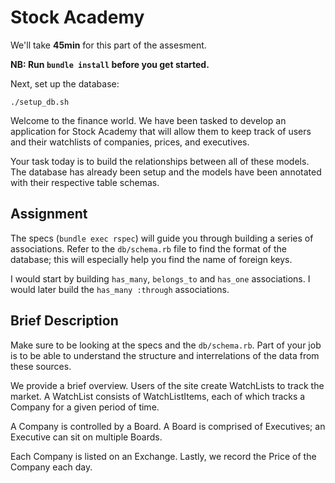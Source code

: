 # Stock Academy

We'll take **45min** for this part of the assesment.

**NB: Run `bundle install` before you get started.**

Next, set up the database:

    ./setup_db.sh

Welcome to the finance world. We have been tasked to develop an
application for Stock Academy that will allow them to keep track of
users and their watchlists of companies, prices, and executives.

Your task today is to build the relationships between all of these
models. The database has already been setup and the models have been
annotated with their respective table schemas.

## Assignment

The specs (`bundle exec rspec`) will guide you through building a
series of associations. Refer to the `db/schema.rb` file to find the
format of the database; this will especially help you find the name of
foreign keys.

I would start by building `has_many`, `belongs_to` and `has_one`
associations. I would later build the `has_many :through`
associations.

## Brief Description

Make sure to be looking at the specs and the `db/schema.rb`. Part of
your job is to be able to understand the structure and interrelations
of the data from these sources.

We provide a brief overview. Users of the site create WatchLists to
track the market. A WatchList consists of WatchListItems, each of which
tracks a Company for a given period of time.

A Company is controlled by a Board. A Board is comprised of
Executives; an Executive can sit on multiple Boards.

Each Company is listed on an Exchange. Lastly, we record the Price of
the Company each day.
